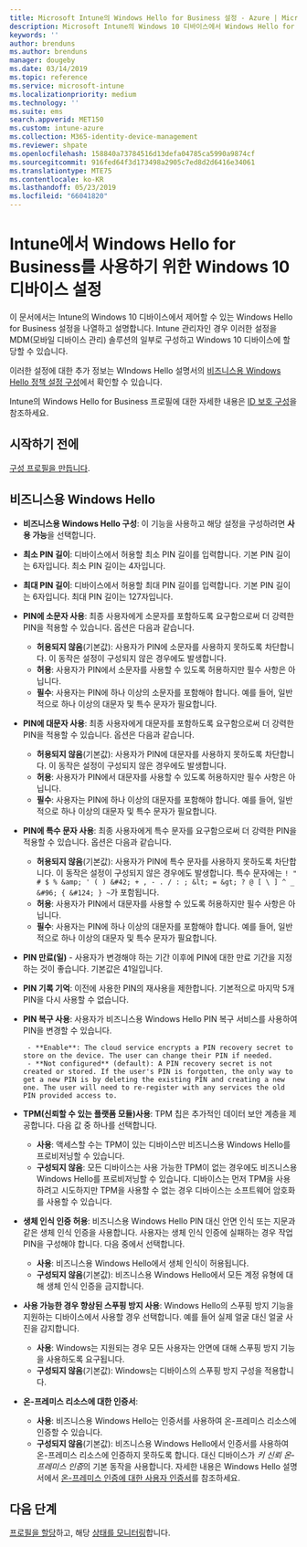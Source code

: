 ```yaml
---
title: Microsoft Intune의 Windows Hello for Business 설정 - Azure | Microsoft Docs
description: Microsoft Intune의 Windows 10 디바이스에서 Windows Hello for Business를 사용하고 구성하려면 ID 보호 프로필의 모든 PIN, 생체 인식 및 스푸핑 방지 설정 목록을 참조하세요.
keywords: ''
author: brenduns
ms.author: brenduns
manager: dougeby
ms.date: 03/14/2019
ms.topic: reference
ms.service: microsoft-intune
ms.localizationpriority: medium
ms.technology: ''
ms.suite: ems
search.appverid: MET150
ms.custom: intune-azure
ms.collection: M365-identity-device-management
ms.reviewer: shpate
ms.openlocfilehash: 158840a73784516d13defa04785ca5990a9874cf
ms.sourcegitcommit: 916fed64f3d173498a2905c7ed8d2d6416e34061
ms.translationtype: MTE75
ms.contentlocale: ko-KR
ms.lasthandoff: 05/23/2019
ms.locfileid: "66041820"
---
```

# <a name="windows-10-device-settings-to-enable-windows-hello-for-business-in-intune"></a>Intune에서 Windows Hello for Business를 사용하기 위한 Windows 10 디바이스 설정

이 문서에서는 Intune의 Windows 10 디바이스에서 제어할 수 있는 Windows Hello for Business 설정을 나열하고 설명합니다. Intune 관리자인 경우 이러한 설정을 MDM(모바일 디바이스 관리) 솔루션의 일부로 구성하고 Windows 10 디바이스에 할당할 수 있습니다. 

이러한 설정에 대한 추가 정보는 WIndows Hello 설명서의 [비즈니스용 Windows Hello 정책 설정 구성](https://docs.microsoft.com/windows/security/identity-protection/hello-for-business/hello-cert-trust-policy-settings)에서 확인할 수 있습니다.


Intune의 Windows Hello for Business 프로필에 대한 자세한 내용은 [ID 보호 구성](identity-protection-configure.md)을 참조하세요.

## <a name="before-you-begin"></a>시작하기 전에

[구성 프로필을 만듭니다](identity-protection-configure.md#create-the-device-profile).

## <a name="windows-hello-for-business"></a>비즈니스용 Windows Hello

- **비즈니스용 Windows Hello 구성**: 이 기능을 사용하고 해당 설정을 구성하려면 **사용 가능**을 선택합니다.
- **최소 PIN 길이**: 디바이스에서 허용할 최소 PIN 길이를 입력합니다. 기본 PIN 길이는 6자입니다. 최소 PIN 길이는 4자입니다.
- **최대 PIN 길이**: 디바이스에서 허용할 최대 PIN 길이를 입력합니다. 기본 PIN 길이는 6자입니다. 최대 PIN 길이는 127자입니다.  
- **PIN에 소문자 사용**: 최종 사용자에게 소문자를 포함하도록 요구함으로써 더 강력한 PIN을 적용할 수 있습니다. 옵션은 다음과 같습니다.

  - **허용되지 않음**(기본값): 사용자가 PIN에 소문자를 사용하지 못하도록 차단합니다. 이 동작은 설정이 구성되지 않은 경우에도 발생합니다.
  - **허용**: 사용자가 PIN에서 소문자를 사용할 수 있도록 허용하지만 필수 사항은 아닙니다.
  - **필수**: 사용자는 PIN에 하나 이상의 소문자를 포함해야 합니다. 예를 들어, 일반적으로 하나 이상의 대문자 및 특수 문자가 필요합니다.

- **PIN에 대문자 사용**: 최종 사용자에게 대문자를 포함하도록 요구함으로써 더 강력한 PIN을 적용할 수 있습니다. 옵션은 다음과 같습니다.

  - **허용되지 않음**(기본값): 사용자가 PIN에 대문자를 사용하지 못하도록 차단합니다. 이 동작은 설정이 구성되지 않은 경우에도 발생합니다.
  - **허용**: 사용자가 PIN에서 대문자를 사용할 수 있도록 허용하지만 필수 사항은 아닙니다.
  - **필수**: 사용자는 PIN에 하나 이상의 대문자를 포함해야 합니다. 예를 들어, 일반적으로 하나 이상의 대문자 및 특수 문자가 필요합니다.

- **PIN에 특수 문자 사용**: 최종 사용자에게 특수 문자를 요구함으로써 더 강력한 PIN을 적용할 수 있습니다. 옵션은 다음과 같습니다.

  - **허용되지 않음**(기본값): 사용자가 PIN에 특수 문자를 사용하지 못하도록 차단합니다. 이 동작은 설정이 구성되지 않은 경우에도 발생합니다.
    특수 문자에는 `! " # $ % &amp; ' ( ) &#42; + , - . / : ; &lt; = &gt; ? @ [ \ ] ^ _ &#96; { &#124; } ~`가 포함됩니다.
  - **허용**: 사용자가 PIN에서 대문자를 사용할 수 있도록 허용하지만 필수 사항은 아닙니다.
  - **필수**: 사용자는 PIN에 하나 이상의 대문자를 포함해야 합니다. 예를 들어, 일반적으로 하나 이상의 대문자 및 특수 문자가 필요합니다.

- **PIN 만료(일)** - 사용자가 변경해야 하는 기간 이후에 PIN에 대한 만료 기간을 지정하는 것이 좋습니다. 기본값은 41일입니다.

- **PIN 기록 기억**: 이전에 사용한 PIN의 재사용을 제한합니다. 기본적으로 마지막 5개 PIN을 다시 사용할 수 없습니다.  
- **PIN 복구 사용**: 사용자가 비즈니스용 Windows Hello PIN 복구 서비스를 사용하여 PIN을 변경할 수 있습니다.

       - **Enable**: The cloud service encrypts a PIN recovery secret to store on the device. The user can change their PIN if needed.  
       - **Not configured** (default): A PIN recovery secret is not created or stored. If the user's PIN is forgotten, the only way to get a new PIN is by deleting the existing PIN and creating a new one. The user will need to re-register with any services the old PIN provided access to.  

- **TPM(신뢰할 수 있는 플랫폼 모듈)사용**: TPM 칩은 추가적인 데이터 보안 계층을 제공합니다. 다음 값 중 하나를 선택합니다.  
  - **사용**: 액세스할 수는 TPM이 있는 디바이스만 비즈니스용 Windows Hello를 프로비저닝할 수 있습니다.
  - **구성되지 않음**: 모든 디바이스는 사용 가능한 TPM이 없는 경우에도 비즈니스용 Windows Hello를 프로비저닝할 수 있습니다. 디바이스는 먼저 TPM을 사용하려고 시도하지만 TPM을 사용할 수 없는 경우 디바이스는 소프트웨어 암호화를 사용할 수 있습니다.  

- **생체 인식 인증 허용**: 비즈니스용 Windows Hello PIN 대신 안면 인식 또는 지문과 같은 생체 인식 인증을 사용합니다. 사용자는 생체 인식 인증에 실패하는 경우 작업 PIN을 구성해야 합니다. 다음 중에서 선택합니다.

  - **사용**: 비즈니스용 Windows Hello에서 생체 인식이 허용됩니다.
  - **구성되지 않음**(기본값): 비즈니스용 Windows Hello에서 모든 계정 유형에 대해 생체 인식 인증을 금지합니다.

- **사용 가능한 경우 향상된 스푸핑 방지 사용**: Windows Hello의 스푸핑 방지 기능을 지원하는 디바이스에서 사용할 경우 선택합니다. 예를 들어 실제 얼굴 대신 얼굴 사진을 감지합니다.

  - **사용**: Windows는 지원되는 경우 모든 사용자는 안면에 대해 스푸핑 방지 기능을 사용하도록 요구됩니다.  
  - **구성되지 않음**(기본값): Windows는 디바이스의 스푸핑 방지 구성을 적용합니다.

- **온-프레미스 리소스에 대한 인증서**: 

  - **사용**: 비즈니스용 Windows Hello는 인증서를 사용하여 온-프레미스 리소스에 인증할 수 있습니다.
  - **구성되지 않음**(기본값): 비즈니스용 Windows Hello에서 인증서를 사용하여 온-프레미스 리소스에 인증하지 못하도록 합니다. 대신 디바이스가 *키 신뢰 온-프레미스 인증*의 기본 동작을 사용합니다. 자세한 내용은 Windows Hello 설명서에서 [온-프레미스 인증에 대한 사용자 인증서](https://docs.microsoft.com/windows/security/identity-protection/hello-for-business/hello-cert-trust-policy-settings#use-certificate-for-on-premises-authentication)를 참조하세요.  
## <a name="next-steps"></a>다음 단계

[프로필을 할당](device-profile-assign.md)하고, 해당 [상태를 모니터링](device-profile-monitor.md)합니다.
